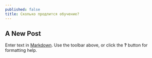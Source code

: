 ```yaml
---
published: false
title: Сколько продлится обучение?
---
```

## A New Post

Enter text in [Markdown](http://daringfireball.net/projects/markdown/). Use the toolbar above, or click the **?** button for formatting help.
